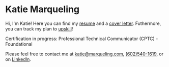 # Katie Marqueling
Hi, I'm Katie! Here you can find my 
[resume](https://github.com/katiemarqueling/Career/blob/main/Resume%26CoverLetter/Resume_Marqueling.pdf) and a 
[cover letter](https://github.com/katiemarqueling/Career/blob/main/Resume%26CoverLetter/CoverLetter_Marqueling.pdf). Futhermore, you can track my plan to [upskill](https://github.com/katiemarqueling/Career/blob/main/UpskillChecklist.md)!

Certification in progress: Professional Technical Communicator (CPTC) - Foundational 

Please feel free to contact me at katie@marqueling.com, <a href="tel:+16025401619"> (602)540-1619</a>, or on 
[LinkedIn](https://www.linkedin.com/in/katiemarqueling/).